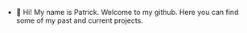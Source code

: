 - 👋 Hi! My name is Patrick. Welcome to my github. 
Here you can find some of my past and current projects.



<!---
pbisogni94/pbisogni94 is a ✨ special ✨ repository because its `README.md` (this file) appears on your GitHub profile.
You can click the Preview link to take a look at your changes.
--->
